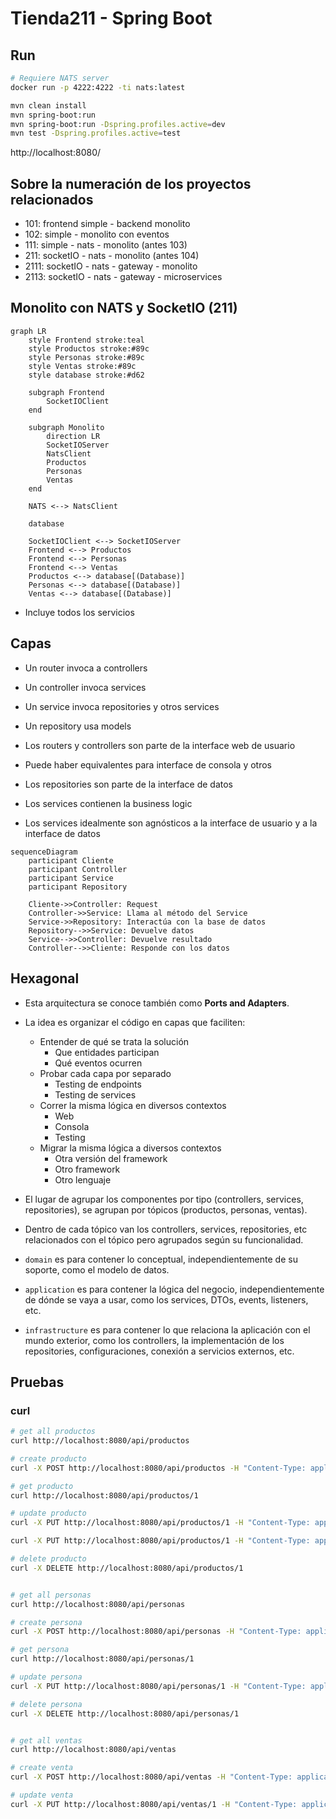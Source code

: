 # Tienda211 - Spring Boot


## Run

```sh
# Requiere NATS server
docker run -p 4222:4222 -ti nats:latest

mvn clean install
mvn spring-boot:run
mvn spring-boot:run -Dspring.profiles.active=dev
mvn test -Dspring.profiles.active=test
```

http://localhost:8080/


## Sobre la numeración de los proyectos relacionados

- 101: frontend simple - backend monolito
- 102: simple - monolito con eventos
- 111: simple - nats - monolito (antes 103)
- 211: socketIO - nats - monolito (antes 104)
- 2111: socketIO - nats - gateway - monolito
- 2113: socketIO - nats - gateway - microservices


## Monolito con NATS y SocketIO (211)

```mermaid
graph LR
    style Frontend stroke:teal
    style Productos stroke:#89c
    style Personas stroke:#89c 
    style Ventas stroke:#89c
    style database stroke:#d62

    subgraph Frontend
        SocketIOClient
    end

    subgraph Monolito
        direction LR
        SocketIOServer
        NatsClient
        Productos
        Personas
        Ventas
    end

    NATS <--> NatsClient

    database
    
    SocketIOClient <--> SocketIOServer
    Frontend <--> Productos
    Frontend <--> Personas
    Frontend <--> Ventas
    Productos <--> database[(Database)]
    Personas <--> database[(Database)]
    Ventas <--> database[(Database)]
```

- Incluye todos los servicios


## Capas

- Un router invoca a controllers
- Un controller invoca services
- Un service invoca repositories y otros services
- Un repository usa models

- Los routers y controllers son parte de la interface web de usuario
- Puede haber equivalentes para interface de consola y otros
- Los repositories son parte de la interface de datos
- Los services contienen la business logic
- Los services idealmente son agnósticos a la interface de usuario y a la interface de datos

```mermaid
sequenceDiagram
    participant Cliente
    participant Controller
    participant Service
    participant Repository

    Cliente->>Controller: Request
    Controller->>Service: Llama al método del Service
    Service->>Repository: Interactúa con la base de datos
    Repository-->>Service: Devuelve datos
    Service-->>Controller: Devuelve resultado
    Controller-->>Cliente: Responde con los datos
```


## Hexagonal

- Esta arquitectura se conoce también como **Ports and Adapters**.

- La idea es organizar el código en capas que faciliten:
    - Entender de qué se trata la solución
        - Que entidades participan
        - Qué eventos ocurren
    - Probar cada capa por separado
        - Testing de endpoints
        - Testing de services
    - Correr la misma lógica en diversos contextos
        - Web
        - Consola
        - Testing
    - Migrar la misma lógica a diversos contextos
        - Otra versión del framework
        - Otro framework
        - Otro lenguaje

- El lugar de agrupar los componentes por tipo (controllers, services, repositories), se agrupan por tópicos (productos, personas, ventas).

- Dentro de cada tópico van los controllers, services, repositories, etc relacionados con el tópico pero agrupados según su funcionalidad.

- `domain` es para contener lo conceptual, independientemente de su soporte, como el modelo de datos.

- `application` es para contener la lógica del negocio, independientemente de dónde se vaya a usar, como los services, DTOs, events, listeners, etc.

- `infrastructure` es para contener lo que relaciona la aplicación con el mundo exterior, como los controllers, la implementación de los repositories, configuraciones, conexión a servicios externos, etc.

## Pruebas


### curl

```sh
# get all productos
curl http://localhost:8080/api/productos

# create producto
curl -X POST http://localhost:8080/api/productos -H "Content-Type: application/json" -d '{"nombre": "Producto Nuevo", "precio": 15, "costo": 10, "cantidad": 10}'

# get producto
curl http://localhost:8080/api/productos/1

# update producto
curl -X PUT http://localhost:8080/api/productos/1 -H "Content-Type: application/json" -d '{"nombre": "Producto Actualizado", "precio": 20, "costo": 10, "cantidad": 5}'

curl -X PUT http://localhost:8080/api/productos/1 -H "Content-Type: application/json" -d '{"cantidad": 6}'

# delete producto
curl -X DELETE http://localhost:8080/api/productos/1


# get all personas
curl http://localhost:8080/api/personas

# create persona
curl -X POST http://localhost:8080/api/personas -H "Content-Type: application/json" -d '{"nombre": "Ana"}'

# get persona
curl http://localhost:8080/api/personas/1

# update persona
curl -X PUT http://localhost:8080/api/personas/1 -H "Content-Type: application/json" -d '{"nombre": "Betty"}'

# delete persona
curl -X DELETE http://localhost:8080/api/personas/1


# get all ventas
curl http://localhost:8080/api/ventas

# create venta
curl -X POST http://localhost:8080/api/ventas -H "Content-Type: application/json" -d '{"persona_id": 1, "producto_id": 1, "precio": 15, "cantidad": 1}'

# update venta
curl -X PUT http://localhost:8080/api/ventas/1 -H "Content-Type: application/json" -d '{"persona_id": 1, "producto_id": 1, "precio": 15, "cantidad": 3}'

```

